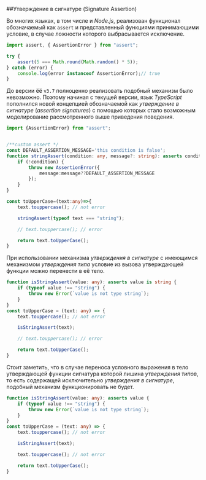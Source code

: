 ##Утверждение в сигнатуре (Signature Assertion)

Во многих языках, в том числе и _Node.js_, реализован функционал обозначаемый как `assert` и представленный функциями принимающими условие, в случае ложности которого выбрасывается исключение.

```ts
import assert, { AssertionError } from "assert";

try {
    assert(5 === Math.round(Math.random() * 5));
} catch (error) {
    console.log(error instanceof AssertionError);// true
}
```

До версии ёё `v3.7` полноценно реализовать подобный механизм было невозможно. Поэтому начиная с текущей версии, язык _TypeScript_ пополнился новой концепцией обозначаемой как _утверждение в сигнатуре_ (_assertion signatures_) с помощью которых стало возможным моделирование рассмотренного выше приведения поведения.

```ts
import {AssertionError} from "assert";


/**custom assert */
const DEFAULT_ASSERTION_MESSAGE='this condition is false';
function stringAssert(condition: any, message?: string): asserts condition {
    if (!condition) {
        throw new AssertionError({
            message:message??DEFAULT_ASSERTION_MESSAGE
        });
    }
}

const toUpperCase=(text:any)=>{
    text.touppercase(); // not error

    stringAssert(typeof text === "string");

    // text.touppercase(); // error

    return text.toUpperCase();
}
```

При использовании механизма _утверждения в сигнатуре_ с имеющимся механизмом _утверждения типа_ условие из вызова утверждающей функции можно перенести в её тело.

```ts
function isStringAssert(value: any): asserts value is string {
    if (typeof value !== "string") {
        throw new Error(`value is not type string`);
    }
}
const toUpperCase = (text: any) => {
    text.touppercase(); // not error

    isStringAssert(text);

    // text.touppercase(); // error

    return text.toUpperCase();
}
```

Стоит заметить, что в случае переноса условного выражения в тело утверждающей функции сигнатура которой лишина _утверждения типов_, то есть содержащей исключительно _утверждения в сигнатуре_, подобный механизм функционировать не будет.

```ts
function isStringAssert(value: any): asserts value {
    if (typeof value !== "string") {
        throw new Error(`value is not type string`);
    }
}
const toUpperCase = (text: any) => {
    text.touppercase(); // not error

    isStringAssert(text);

    text.touppercase(); // not error

    return text.toUpperCase();
}
```
